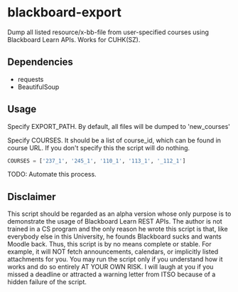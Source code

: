 # blackboard-export

Dump all listed resource/x-bb-file from user-specified courses
using Blackboard Learn APIs. Works for CUHK(SZ).

## Dependencies

- requests
- BeautifulSoup

## Usage

Specify EXPORT_PATH. By default, all files will be dumped to 'new_courses'

Specify COURSES. It should be a list of course_id, which can be found in course URL. If you don't specify this the script will do nothing.

```python
COURSES = ['237_1', '245_1', '110_1', '113_1', '_112_1']
```

TODO: Automate this process.

## Disclaimer

This script should be regarded as an alpha version whose only purpose is to demonstrate the usage of Blackboard Learn REST APIs. The author is not trained in a CS program and the only reason he wrote this script is that, like everybody else in this University, he founds Blackboard sucks and wants Moodle back. Thus, this script is by no means complete or stable. For example, it will NOT fetch announcements, calendars, or implicitly listed attachments for you. You may run the script only if you understand how it works and do so entirely AT YOUR OWN RISK. I will laugh at you if you missed a deadline or attracted a warning letter from ITSO because of a hidden failure of the script.
